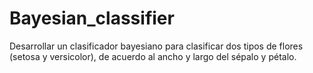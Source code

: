 # Bayesian_classifier
Desarrollar un clasificador bayesiano para clasificar dos tipos de flores (setosa  y versicolor), de acuerdo al ancho y largo del sépalo y pétalo.
